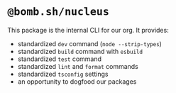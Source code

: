 # `@bomb.sh/nucleus`

This package is the internal CLI for our org. It provides:
- standardized `dev` command (`node --strip-types`)
- standardized `build` command with `esbuild`
- standardized `test` command
- standardized `lint` and `format` commands
- standardized `tsconfig` settings
- an opportunity to dogfood our packages

